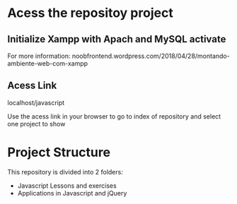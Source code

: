 # Acess the repositoy project

## Initialize Xampp with Apach and MySQL activate
For more information: noobfrontend.wordpress.com/2018/04/28/montando-ambiente-web-com-xampp

## Acess Link
localhost/javascript

Use the acess link in your browser to go to index of repository and select one project to show

# Project Structure 
This repository is divided into 2 folders:
* Javascript Lessons and exercises 
* Applications in Javascript and jQuery
